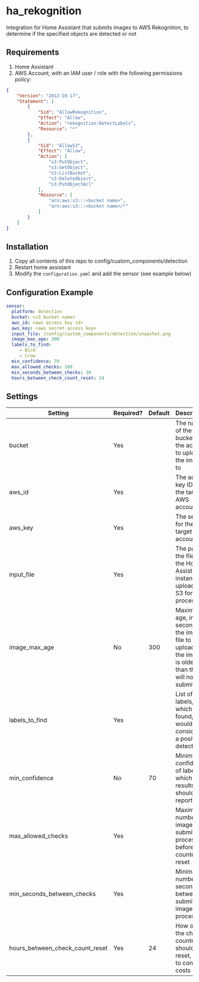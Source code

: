 # ha_rekognition
Integration for Home Assistant that submits images to AWS Rekognition, to determine if the specified objects are detected or not

## Requirements
1. Home Assistant
2. AWS Account, with an IAM user / role with the following permissions policy:

```json
{
    "Version": "2012-10-17",
    "Statement": [
        {
            "Sid": "AllowRekognition",
            "Effect": "Allow",
            "Action": "rekognition:DetectLabels",
            "Resource": "*"
        },
        {
            "Sid": "AllowS3",
            "Effect": "Allow",
            "Action": [
                "s3:PutObject",
                "s3:GetObject",
                "s3:ListBucket",
                "s3:DeleteObject",
                "s3:PutObjectAcl"
            ],
            "Resource": [
                "arn:aws:s3:::<bucket name>",
                "arn:aws:s3:::<bucket name>/*"
            ]
        }
    ]
}
```

## Installation
1. Copy all contents of this repo to config/custom_components/detection
2. Restart home assistant
3. Modify the `configuration.yaml` and add the sensor (see example below)

## Configuration Example

```yaml
sensor:
  platform: detection
  bucket: <s3 bucket name>
  aws_id: <aws access key id>
  aws_key: <aws secret access key>
  input_file: /config/custom_components/detection/snapshot.png
  image_max_age: 300
  labels_to_find:
     - Bird
     - Crow
  min_confidence: 70
  max_allowed_checks: 100
  min_seconds_between_checks: 30
  hours_between_check_count_reset: 24
```

## Settings

| Setting | Required? | Default | Description
|---|---|---|---|
| bucket | Yes | | The name of the S3 bucket in the account to upload the image to |
| aws_id| Yes | | The access key ID for the target AWS account |
| aws_key| Yes | | The secret for the target AWS account |
| input_file| Yes | | The path to the file on the Home Assistant instance, to upload to S3 for processing |
| image_max_age| No | 300 | Maximum age, in seconds, of the image file to be uploaded.  If the image is older than that, it will not be submitted |
| labels_to_find| Yes | | List of labels, which if found, would be considered a positive detection |
| min_confidence| No | 70 | Minimum confidence of label for which results should be reported |
| max_allowed_checks | Yes | | Maximum number of images to submit for processing, before counter is reset |
| min_seconds_between_checks | Yes | | Minimum number of seconds between submitting images for processing |
| hours_between_check_count_reset | Yes | 24 | How often the check counter should be reset, used to control costs |